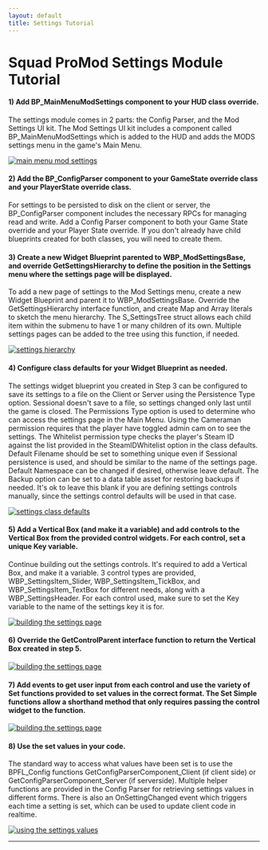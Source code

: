 ```yaml
---
layout: default
title: Settings Tutorial
---
```


# Squad ProMod Settings Module Tutorial

#### 1) Add BP_MainMenuModSettings component to your HUD class override.

The settings module comes in 2 parts: the Config Parser, and the Mod Settings UI kit. The Mod Settings UI kit includes a component called BP_MainMenuModSettings which is added to the HUD and adds the MODS settings menu in the game's Main Menu.

<a href="https://i.imgur.com/FOHe1jo.png" target="_blank" rel="noopener noreferrer">![main menu mod settings](https://i.imgur.com/L6DKtpA.png)</a>

#### 2) Add the BP_ConfigParser component to your GameState override class and your PlayerState override class.

For settings to be persisted to disk on the client or server, the BP_ConfigParser component includes the necessary RPCs for managing read and write. Add a Config Parser component to both your Game State override and your Player State override. If you don't already have child blueprints created for both classes, you will need to create them.

#### 3) Create a new Widget Blueprint parented to WBP_ModSettingsBase, and override GetSettingsHierarchy to define the position in the Settings menu where the settings page will be displayed.

To add a new page of settings to the Mod Settings menu, create a new Widget Blueprint and parent it to WBP_ModSettingsBase. Override the GetSettingsHierarchy interface function, and create Map and Array literals to sketch the menu hierarchy. The S_SettingsTree struct allows each child item within the submenu to have 1 or many children of its own. Multiple settings pages can be added to the tree using this function, if needed.

<a href="https://i.imgur.com/henvduG.png" target="_blank" rel="noopener noreferrer">![settings hierarchy](https://i.imgur.com/uDbsBVf.png)</a>

#### 4) Configure class defaults for your Widget Blueprint as needed.

The settings widget blueprint you created in Step 3 can be configured to save its settings to a file on the Client or Server using the Persistence Type option. Sessional doesn't save to a file, so settings changed only last until the game is closed. The Permissions Type option is used to determine who can access the settings page in the Main Menu. Using the Cameraman permission requires that the player have toggled admin cam on to see the settings. The Whitelist permission type checks the player's Steam ID against the list provided in the SteamIDWhitelist option in the class defaults. Default Filename should be set to something unique even if Sessional persistence is used, and should be similar to the name of the settings page. Default Namespace can be changed if desired, otherwise leave default. The Backup option can be set to a data table asset for restoring backups if needed. It's ok to leave this blank if you are defining settings controls manually, since the settings control defaults will be used in that case.

<a href="https://i.imgur.com/fxAb2mT.png" target="_blank" rel="noopener noreferrer">![settings class defaults](https://i.imgur.com/SOeunvE.png)</a>

#### 5) Add a Vertical Box (and make it a variable) and add controls to the Vertical Box from the provided control widgets. For each control, set a unique Key variable.

Continue building out the settings controls. It's required to add a Vertical Box, and make it a variable. 3 control types are provided, WBP_SettingsItem_Slider, WBP_SettingsItem_TickBox, and WBP_SettingsItem_TextBox for different needs, along with a WBP_SettingsHeader. For each control used, make sure to set the Key variable to the name of the settings key it is for.

<a href="https://i.imgur.com/ihwvlgx.png" target="_blank" rel="noopener noreferrer">![building the settings page](https://i.imgur.com/npMNZEN.png)</a>

#### 6) Override the GetControlParent interface function to return the Vertical Box created in step 5.

<a href="https://i.imgur.com/Hh4eih7.png" target="_blank" rel="noopener noreferrer">![building the settings page](https://i.imgur.com/j4tF59l.png)</a>

#### 7) Add events to get user input from each control and use the variety of Set functions provided to set values in the correct format. The Set Simple functions allow a shorthand method that only requires passing the control widget to the function.

<a href="https://i.imgur.com/Lx7dDVt.png" target="_blank" rel="noopener noreferrer">![building the settings page](https://i.imgur.com/Xz7CRty.png)</a>

#### 8) Use the set values in your code.

The standard way to access what values have been set is to use the BPFL_Config functions GetConfigParserComponent_Client (if client side) or GetConfigParserComponent_Server (if serverside). Multiple helper functions are provided in the Config Parser for retrieving settings values in different forms. There is also an OnSettingChanged event which triggers each time a setting is set, which can be used to update client code in realtime.

<a href="https://i.imgur.com/nVx6T7H.png" target="_blank" rel="noopener noreferrer">![using the settings values](https://i.imgur.com/4lZwJda.png)</a>

---
